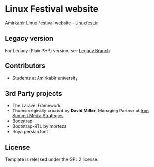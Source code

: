 # Linux Festival website

Amirkabir Linux Festival website - [Linuxfest.ir](https://linuxfest.ir)

## Legacy version

For Legacy (Plain PHP) version, see [Legacy Branch](https://github.com/pi0/LinuxFestival/tree/legacy)

## Contributors

+ Students at Amirkabir university 

## 3rd Party projects

 + The Laravel Framework
 + Theme originally created by  **David Miller**,
 Managing Partner at [Iron Summit Media Strategies](http://www.ironsummitmedia.com/)
 + Bootstrap
 + Bootstrap-RTL by morteza
 + Roya persian font
 
## License

Template is released under the GPL 2 license.
